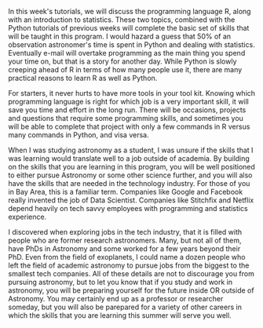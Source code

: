 In this week's tutorials, we will discuss the programming language R, along with an introduction to statistics. These two topics, combined with the Python tutorials 
of previous weeks will complete the basic set of skills that will be taught in this program. I would hazard a guess that 50% of an observation astronomer's time is 
spent in Python and dealing with statistics. Eventually e-mail will overtake programming as the main thing you spend your time on, but that is a story for another 
day. While Python is slowly creeping ahead of R in terms of how many people use it, there are many practical reasons to learn R as well as Python.

For starters, it never hurts to have more tools in your tool kit. Knowing which programming language is right for which job is a very important skill, 
it will save you time and effort in the long run. There will be occasions, projects and questions that require some programming skills, and sometimes you will be able to complete that project with only a few commands in R versus many commands in Python, and visa versa.

When I was studying astronomy as a student, I was unsure if the skills that I was learning would translate well to a job outside of academia. By building on the skills that you are learning in this program, you will be well positioned to either pursue Astronomy or some other science further, and you will also have the skills that are needed in the technology industry. For those of you in Bay Area, this is a familiar term. Companies like Google and Facebook really invented the job of Data Scientist. Companies like Stitchfix and Netflix depend heavily on tech savvy employees with programming and statistics experience.

I discovered when exploring jobs in the tech industry, that it is filled with people who are former research astronomers. Many, but not all of them, have PhDs in Astronomy and some worked for a few years beyond their PhD. Even from the field of exoplanets, I could name a dozen people who left the field of academic astronomy to pursue jobs from the biggest to the smallest tech companies. All of these details are not to discourage you from pursuing astronomy, but to let you know that if you study and work in astronomy, you will be preparing yourself for the future inside OR outside of Astronomy. You may certainly end up as a professor or researcher someday, but you will also be parepared for a variety of other careers in which the skills that you are learning this summer will serve you well.
